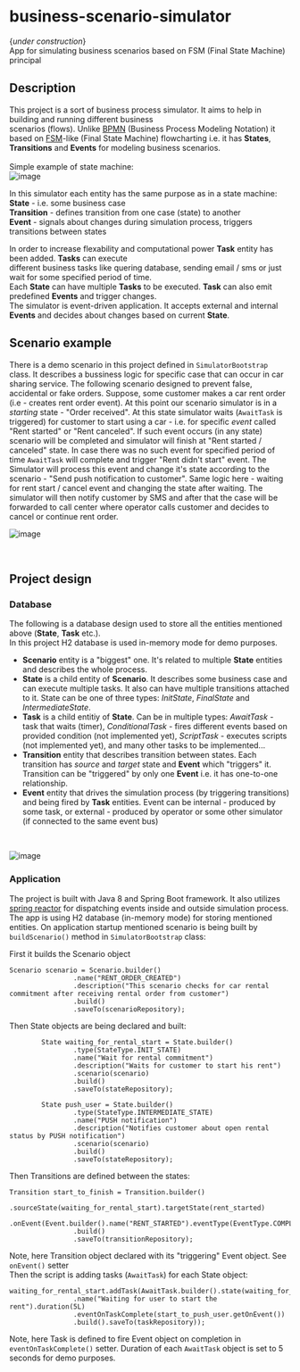 # business-scenario-simulator  
 {*under construction*} <br />
 App for simulating business scenarios based on FSM (Final State Machine) principal

## Description
This project is a sort of business process simulator. It aims to help in building and running different business <br /> 
scenarios (flows). Unlike [BPMN](https://en.m.wikipedia.org/wiki/Business_Process_Model_and_Notation) (Business Process Modeling Notation) it based on [FSM](https://en.wikipedia.org/wiki/Finite-state_machine)-like (Final State Machine) flowcharting i.e. it has __States__, __Transitions__ and __Events__ for modeling business scenarios. <br />
<br />
Simple example of state machine:<br />
![image](https://user-images.githubusercontent.com/33380175/64645410-86125800-d41d-11e9-9b1a-683536c313fb.png)
<br />

In this simulator each entity has the same purpose as in a state machine: <br />
__State__ - i.e. some business case <br />
__Transition__ - defines transition from one case (state) to another <br />
__Event__ - signals about changes during simulation process, triggers transitions between states <br />

In order to increase flexability and computational power __Task__ entity has been added. __Tasks__ can execute <br />
different business tasks like quering database, sending email / sms or just wait for some specified period of time. <br />
Each __State__ can have multiple __Tasks__ to be executed. __Task__ can also emit predefined __Events__ and trigger changes.<br />
The simulator is event-driven application. It accepts external and internal __Events__ and decides about changes based on
current __State__.

## Scenario example
There is a demo scenario in this project defined in `SimulatorBootstrap` class. It describes a bussiness logic for specific case 
that can occur in car sharing service. The following scenario designed to prevent false, accidental or fake orders. Suppose, some customer makes a car rent order (i.e - creates rent order event). At this point our scenario simulator is in a *starting* state - "Order received". At this state simulator waits (`AwaitTask` is triggered) for customer to start using a car - i.e. for specific *event* called "Rent started" or "Rent canceled". If such event occurs (in any state) scenario will be completed and simulator will finish at "Rent started / canceled" state. In case there was no such event for specified period of time `AwaitTask` will complete and trigger "Rent didn't start" event. The Simulator will process this event and change it's state according to the scenario - "Send push notification to customer". Same logic here - waiting for rent start / cancel event and changing the state after waiting. The simulator will then notify customer by SMS and after that the case will be forwarded to call center where operator calls customer and decides to cancel or continue rent order.
<br />

![image](https://user-images.githubusercontent.com/33380175/64677847-0fa74180-d481-11e9-97c6-03d353c5369d.png)

<br />

## Project design

### Database
The following is a database design used to store all the entities mentioned above (__State__, __Task__ etc.).<br />
In this project H2 database is used in-memory mode for demo purposes.
* __Scenario__ entity is a "biggest" one. It's related to multiple __State__ entities and describes the whole process.
* __State__ is a child entity of __Scenario__. It describes some business case and can execute multiple tasks. It also can have multiple transitions attached to it. State can be one of three types: *InitState*, *FinalState* and *IntermediateState*.
* __Task__ is a child entitiy of __State__. Can be in multiple types: *AwaitTask* - task that waits (timer), *ConditionalTask* - fires different events based on provided condition (not implemented yet), *ScriptTask* - executes scripts (not implemented yet), and many other tasks to be implemented...
* __Transition__ entity that describes transition between states. Each transition has *source* and *target* state and __Event__ which "triggers" it. Transition can be "triggered" by only one __Event__ i.e. it has one-to-one relationship.
* __Event__ entity that drives the simulation process (by triggering transitions) and being fired by __Task__ entities. Event can be internal - produced by some task, or external - produced by operator or some other simulator (if connected to the same event bus) 
<br />

![image](https://user-images.githubusercontent.com/33380175/64678921-42ead000-d483-11e9-9722-15700a86df63.png)


### Application
The project is built with Java 8 and Spring Boot framework. It also utilizes [spring reactor](https://projectreactor.io/) for dispatching events inside and outside simulation process. The app is using H2 database (in-memory mode) for storing mentioned entities. On application startup mentioned scenario is being built by `buildScenario()` method in `SimulatorBootstrap` class:

First it builds the Scenario object
```
Scenario scenario = Scenario.builder()
                .name("RENT_ORDER_CREATED")
                .description("This scenario checks for car rental commitment after receiving rental order from customer")
                .build()
                .saveTo(scenarioRepository);

```

Then State objects are being declared and built:
```
        State waiting_for_rental_start = State.builder()
                .type(StateType.INIT_STATE)
                .name("Wait for rental commitment")
                .description("Waits for customer to start his rent")
                .scenario(scenario)
                .build()
                .saveTo(stateRepository);
                
        State push_user = State.builder()
                .type(StateType.INTERMEDIATE_STATE)
                .name("PUSH notification")
                .description("Notifies customer about open rental status by PUSH notification")
                .scenario(scenario)
                .build()
                .saveTo(stateRepository);
```

Then Transitions are defined between the states:
```
Transition start_to_finish = Transition.builder()
                .sourceState(waiting_for_rental_start).targetState(rent_started)
                .onEvent(Event.builder().name("RENT_STARTED").eventType(EventType.COMPLETE_SCENARIO).build().saveTo(eventRepository))
                .build()
                .saveTo(transitionRepository);
```
Note, here Transition object declared with its "triggering" Event object. See `onEvent()` setter  <br />
Then the script is adding tasks (`AwaitTask`) for each State object:
```
waiting_for_rental_start.addTask(AwaitTask.builder().state(waiting_for_rental_start)
                .name("Waiting for user to start the rent").duration(5L)
                .eventOnTaskComplete(start_to_push_user.getOnEvent())
                .build().saveTo(taskRepository));
```
Note, here Task is defined to fire Event object on completion in `eventOnTaskComplete()` setter.
Duration of each `AwaitTask` object is set to 5 seconds for demo purposes.
